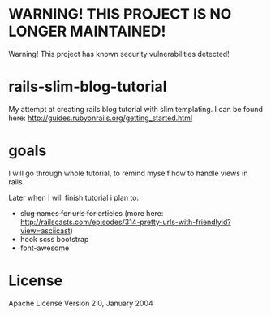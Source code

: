 # WARNING! THIS PROJECT IS NO LONGER MAINTAINED!
Warning! This project has known security vulnerabilities detected!

# rails-slim-blog-tutorial
My attempt at creating rails blog tutorial with slim templating. I can be found here: http://guides.rubyonrails.org/getting_started.html

# goals
I will go through whole tutorial, to remind myself how to handle views in rails.

Later when I will finish tutorial i plan to:
 * ~~slug names for urls for articles~~ (more here: http://railscasts.com/episodes/314-pretty-urls-with-friendlyid?view=asciicast)
 * hook scss bootstrap
 * font-awesome 
 
# License
Apache License
Version 2.0, January 2004

